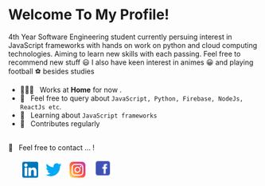 # Welcome To My Profile! 

4th Year Software Engineering student currently persuing interest in JavaScript frameworks with hands on work on python and cloud computing technologies. Aiming to learn new skills with each passing. Feel free to recommend new stuff :smiley:
I also have keen interest in animes :grinning: and playing football :soccer: besides studies 

 
- 👨🏻‍💻 &nbsp; Works at **Home** for now . 
- 💬 &nbsp; Feel free to query about `JavaScript, Python, Firebase, NodeJs, ReactJs etc`.
- 📖 &nbsp; Learning about `JavaScript frameworks `
- 🤝 &nbsp; Contributes regularly

<br />
📩 &nbsp; Feel free to contact ... !

&nbsp; &nbsp; &nbsp; &nbsp;[![LinkedIn](https://raw.githubusercontent.com/saad277/saad277/master/linkedin-icon.png)](https://www.linkedin.com/in/saad277/) &nbsp;&nbsp; [![Twitter](https://raw.githubusercontent.com/saad277/saad277/master/twitter-icon.png)](https://twitter.com/saad_ea27/) &nbsp;&nbsp; [![Instagram](https://raw.githubusercontent.com/saad277/saad277/master/instagram-icon.png)](https://www.instagram.com/saad_ea27/) &nbsp;&nbsp; [![Facebook](https://raw.githubusercontent.com/saad277/saad277/master/facebook-icon.png)](https://web.facebook.com/saad.ea27/)
